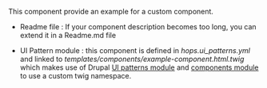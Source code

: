This component provide an example for a custom component.

- Readme file : If your component description becomes too long, you can extend
it in a Readme.md file

- UI Pattern module : this component is defined in *hops.ui_patterns.yml* and
linked to *templates/components/example-component.html.twig* which makes use of
Drupal [UI patterns module](https://www.drupal.org/project/ui_patterns) and
[components module](https://www.drupal.org/project/components) to use a custom
twig namespace.
